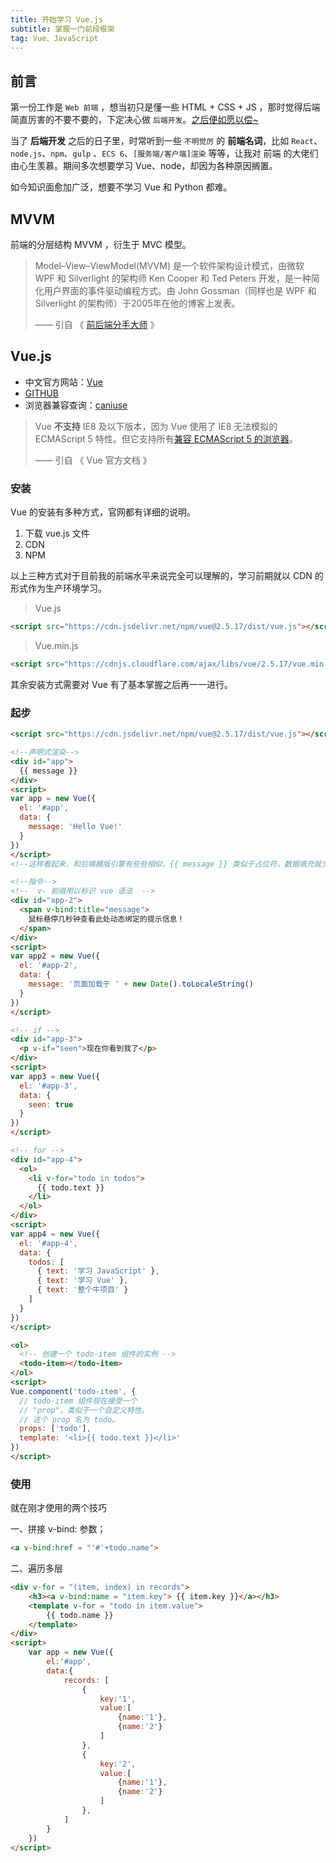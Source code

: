 ```yaml
---
title: 开始学习 Vue.js
subtitle: 掌握一门前段框架
tag: Vue、JavaScript
---
```


## 前言

第一份工作是 `Web 前端` ，想当初只是懂一些 HTML + CSS + JS ，那时觉得后端简直厉害的不要不要的，下定决心做 `后端开发`。<u>之后便如愿以偿~</u>

当了 **后端开发** 之后的日子里，时常听到一些 `不明觉厉` 的 **前端名词**，比如 `React`、`node.js`、`npm`、`gulp` 、`ECS 6`、`[服务端/客户端]渲染` 等等，让我对 前端 的大佬们由心生羡慕。期间多次想要学习 Vue、node，却因为各种原因搁置。

如今知识面愈加广泛，想要不学习 Vue 和 Python 都难。

## MVVM

前端的分层结构 MVVM ，衍生于 MVC 模型。

> Model–View–ViewModel(MVVM) 是一个软件架构设计模式，由微软 WPF 和 Silverlight 的架构师 Ken Cooper 和 Ted Peters 开发，是一种简化用户界面的事件驱动编程方式。由 John Gossman（同样也是 WPF 和 Silverlight 的架构师）于2005年在他的博客上发表。 
>
> —— 引自 《 [前后端分手大师](https://www.cnblogs.com/iovec/p/7840228.html) 》

## Vue.js

* 中文官方网站：[Vue](https://cn.vuejs.org/)
* [GITHUB](https://github.com/vuejs/vue)
* 浏览器兼容查询：[caniuse](https://caniuse.com/)

> Vue **不支持** IE8 及以下版本，因为 Vue 使用了 IE8 无法模拟的 ECMAScript 5 特性。但它支持所有[兼容 ECMAScript 5 的浏览器](https://caniuse.com/#feat=es5)。 
>
> —— 引自 《 Vue 官方文档 》

### 安装

Vue 的安装有多种方式，官网都有详细的说明。

1. 下载 vue.js 文件
2. CDN
3. NPM

以上三种方式对于目前我的前端水平来说完全可以理解的，学习前期就以 CDN 的形式作为生产环境学习。

> Vue.js 

```HTML
<script src="https://cdn.jsdelivr.net/npm/vue@2.5.17/dist/vue.js"></script>
```

> Vue.min.js

```HTML
<script src="https://cdnjs.cloudflare.com/ajax/libs/vue/2.5.17/vue.min.js"></script>
```

其余安装方式需要对 Vue 有了基本掌握之后再一一进行。



### 起步

```html
<script src="https://cdn.jsdelivr.net/npm/vue@2.5.17/dist/vue.js"></script>

<!--声明式渲染-->
<div id="app">
  {{ message }}
</div>
<script>
var app = new Vue({
  el: '#app',
  data: {
    message: 'Hello Vue!'
  }
})
</script>
<!--这样看起来，和后端模版引擎有些些相似，{{ message }} 类似于占位符，数据填充就交给 js 就可以了。-->

<!--指令-->
<!--  v- 前缀用以标识 vue 语法  -->
<div id="app-2">
  <span v-bind:title="message">
    鼠标悬停几秒钟查看此处动态绑定的提示信息！
  </span>
</div>
<script>
var app2 = new Vue({
  el: '#app-2',
  data: {
    message: '页面加载于 ' + new Date().toLocaleString()
  }
})
</script>

<!-- if -->
<div id="app-3">
  <p v-if="seen">现在你看到我了</p>
</div>
<script>
var app3 = new Vue({
  el: '#app-3',
  data: {
    seen: true
  }
})
</script>

<!-- for -->
<div id="app-4">
  <ol>
    <li v-for="todo in todos">
      {{ todo.text }}
    </li>
  </ol>
</div>
<script>
var app4 = new Vue({
  el: '#app-4',
  data: {
    todos: [
      { text: '学习 JavaScript' },
      { text: '学习 Vue' },
      { text: '整个牛项目' }
    ]
  }
})
</script>

<ol>
  <!-- 创建一个 todo-item 组件的实例 -->
  <todo-item></todo-item>
</ol>
<script>
Vue.component('todo-item', {
  // todo-item 组件现在接受一个
  // "prop"，类似于一个自定义特性。
  // 这个 prop 名为 todo。
  props: ['todo'],
  template: '<li>{{ todo.text }}</li>'
})
</script>

```

### 使用

就在刚才使用的两个技巧

一、拼接 v-bind: 参数；

```HTML
<a v-bind:href = "'#'+todo.name">
```

二、遍历多层

```html
<div v-for = "(item, index) in records">
    <h3><a v-bind:name = "item.key"> {{ item.key }}</a></h3>
    <template v-for = "todo in item.value">
        {{ todo.name }}
    </template>
</div>
<script>
    var app = new Vue({
        el:'#app',
        data:{
            records: [
                {
                    key:'1',
                    value:[
                        {name:'1'},
                        {name:'2'}
                    ]
                },
                {
                    key:'2',
                    value:[
                        {name:'1'},
                        {name:'2'}
                    ]
                },
            ]
        }
    })
</script>
```

